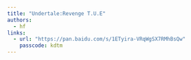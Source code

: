 ```yaml
---
title: "Undertale:Revenge T.U.E"
authors:
  - hf
links:
  - url: "https://pan.baidu.com/s/1ETyira-VRqWgSX7RMhBsQw"
    passcode: kdtm
---
```


